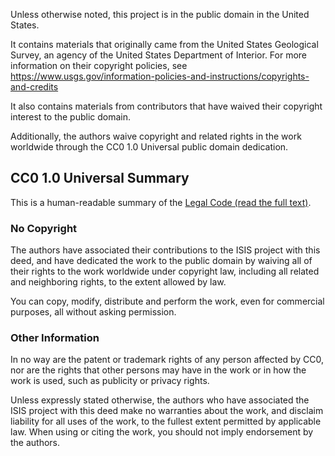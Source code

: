 Unless otherwise noted, this project is in the public domain in the
United States.

It contains materials that originally came from the United States
Geological Survey, an agency of the United States Department of
Interior.  For more information on their copyright policies, see
https://www.usgs.gov/information-policies-and-instructions/copyrights-and-credits

It also contains materials from contributors that have waived their
copyright interest to the public domain.

Additionally, the authors waive copyright and related rights in the
work worldwide through the CC0 1.0 Universal public domain dedication.

CC0 1.0 Universal Summary
-------------------------

This is a human-readable summary of the [Legal Code (read the full
text)](https://creativecommons.org/publicdomain/zero/1.0/legalcode).


### No Copyright

The authors have associated their contributions to the ISIS project
with this deed, and have dedicated the work to the public domain
by waiving all of their rights to the work worldwide under copyright
law, including all related and neighboring rights, to the extent
allowed by law.

You can copy, modify, distribute and perform the work, even for
commercial purposes, all without asking permission.


### Other Information

In no way are the patent or trademark rights of any person affected
by CC0, nor are the rights that other persons may have in the work
or in how the work is used, such as publicity or privacy rights.

Unless expressly stated otherwise, the authors who have associated
the ISIS project with this deed make no warranties about the work,
and disclaim liability for all uses of the work, to the fullest
extent permitted by applicable law. When using or citing the work,
you should not imply endorsement by the authors.
